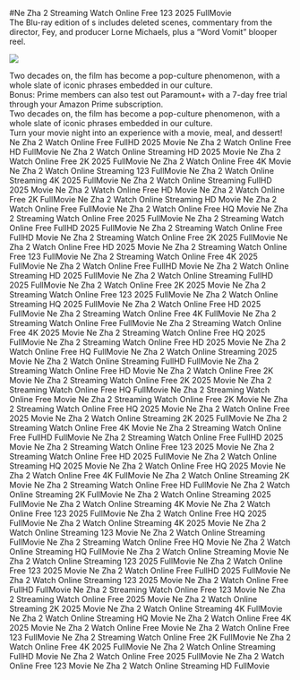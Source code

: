 #Ne Zha 2 Streaming Watch Online Free 123 2025 FullMovie  
The Blu-ray edition of s includes deleted scenes, commentary from the director, Fey, and producer Lorne Michaels, plus a “Word Vomit” blooper reel.  
  
[![](https://i.imgur.com/qSNzIqt.png)](https://movie.rssnews.media/rkWSqCu.php)  
  
Two decades on, the film has become a pop-culture phenomenon, with a whole slate of iconic phrases embedded in our culture.  
Bonus: Prime members can also test out Paramount+ with a 7-day free trial through your Amazon Prime subscription.  
Two decades on, the film has become a pop-culture phenomenon, with a whole slate of iconic phrases embedded in our culture.  
Turn your movie night into an experience with a movie, meal, and dessert!  
Ne Zha 2 Watch Online Free FullHD 2025 Movie
Ne Zha 2 Watch Online Free HD FullMovie
Ne Zha 2 Watch Online Streaming HD 2025 Movie
Ne Zha 2 Watch Online Free 2K 2025 FullMovie
Ne Zha 2 Watch Online Free 4K Movie
Ne Zha 2 Watch Online Streaming 123 FullMovie
Ne Zha 2 Watch Online Streaming 4K 2025 FullMovie
Ne Zha 2 Watch Online Streaming FullHD 2025 Movie
Ne Zha 2 Watch Online Free HD Movie
Ne Zha 2 Watch Online Free 2K FullMovie
Ne Zha 2 Watch Online Streaming HD Movie
Ne Zha 2 Watch Online Free FullMovie
Ne Zha 2 Watch Online Free HQ Movie
Ne Zha 2 Streaming Watch Online Free 2025 FullMovie
Ne Zha 2 Streaming Watch Online Free FullHD 2025 FullMovie
Ne Zha 2 Streaming Watch Online Free FullHD Movie
Ne Zha 2 Streaming Watch Online Free 2K 2025 FullMovie
Ne Zha 2 Watch Online Free HD 2025 Movie
Ne Zha 2 Streaming Watch Online Free 123 FullMovie
Ne Zha 2 Streaming Watch Online Free 4K 2025 FullMovie
Ne Zha 2 Watch Online Free FullHD Movie
Ne Zha 2 Watch Online Streaming HD 2025 FullMovie
Ne Zha 2 Watch Online Streaming FullHD 2025 FullMovie
Ne Zha 2 Watch Online Free 2K 2025 Movie
Ne Zha 2 Streaming Watch Online Free 123 2025 FullMovie
Ne Zha 2 Watch Online Streaming HQ 2025 FullMovie
Ne Zha 2 Watch Online Free HD 2025 FullMovie
Ne Zha 2 Streaming Watch Online Free 4K FullMovie
Ne Zha 2 Streaming Watch Online Free FullMovie
Ne Zha 2 Streaming Watch Online Free 4K 2025 Movie
Ne Zha 2 Streaming Watch Online Free HQ 2025 FullMovie
Ne Zha 2 Streaming Watch Online Free HD 2025 Movie
Ne Zha 2 Watch Online Free HQ FullMovie
Ne Zha 2 Watch Online Streaming 2025 Movie
Ne Zha 2 Watch Online Streaming FullHD FullMovie
Ne Zha 2 Streaming Watch Online Free HD Movie
Ne Zha 2 Watch Online Free 2K Movie
Ne Zha 2 Streaming Watch Online Free 2K 2025 Movie
Ne Zha 2 Streaming Watch Online Free HQ FullMovie
Ne Zha 2 Streaming Watch Online Free Movie
Ne Zha 2 Streaming Watch Online Free 2K Movie
Ne Zha 2 Streaming Watch Online Free HQ 2025 Movie
Ne Zha 2 Watch Online Free 2025 Movie
Ne Zha 2 Watch Online Streaming 2K 2025 FullMovie
Ne Zha 2 Streaming Watch Online Free 4K Movie
Ne Zha 2 Streaming Watch Online Free FullHD FullMovie
Ne Zha 2 Streaming Watch Online Free FullHD 2025 Movie
Ne Zha 2 Streaming Watch Online Free 123 2025 Movie
Ne Zha 2 Streaming Watch Online Free HD 2025 FullMovie
Ne Zha 2 Watch Online Streaming HQ 2025 Movie
Ne Zha 2 Watch Online Free HQ 2025 Movie
Ne Zha 2 Watch Online Free 4K FullMovie
Ne Zha 2 Watch Online Streaming 2K Movie
Ne Zha 2 Streaming Watch Online Free HD FullMovie
Ne Zha 2 Watch Online Streaming 2K FullMovie
Ne Zha 2 Watch Online Streaming 2025 FullMovie
Ne Zha 2 Watch Online Streaming 4K Movie
Ne Zha 2 Watch Online Free 123 2025 FullMovie
Ne Zha 2 Watch Online Free HQ 2025 FullMovie
Ne Zha 2 Watch Online Streaming 4K 2025 Movie
Ne Zha 2 Watch Online Streaming 123 Movie
Ne Zha 2 Watch Online Streaming FullMovie
Ne Zha 2 Streaming Watch Online Free HQ Movie
Ne Zha 2 Watch Online Streaming HQ FullMovie
Ne Zha 2 Watch Online Streaming Movie
Ne Zha 2 Watch Online Streaming 123 2025 FullMovie
Ne Zha 2 Watch Online Free 123 2025 Movie
Ne Zha 2 Watch Online Free FullHD 2025 FullMovie
Ne Zha 2 Watch Online Streaming 123 2025 Movie
Ne Zha 2 Watch Online Free FullHD FullMovie
Ne Zha 2 Streaming Watch Online Free 123 Movie
Ne Zha 2 Streaming Watch Online Free 2025 Movie
Ne Zha 2 Watch Online Streaming 2K 2025 Movie
Ne Zha 2 Watch Online Streaming 4K FullMovie
Ne Zha 2 Watch Online Streaming HQ Movie
Ne Zha 2 Watch Online Free 4K 2025 Movie
Ne Zha 2 Watch Online Free Movie
Ne Zha 2 Watch Online Free 123 FullMovie
Ne Zha 2 Streaming Watch Online Free 2K FullMovie
Ne Zha 2 Watch Online Free 4K 2025 FullMovie
Ne Zha 2 Watch Online Streaming FullHD Movie
Ne Zha 2 Watch Online Free 2025 FullMovie
Ne Zha 2 Watch Online Free 123 Movie
Ne Zha 2 Watch Online Streaming HD FullMovie